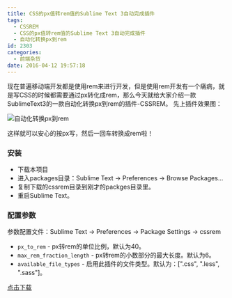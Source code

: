 ```yaml
---
title: CSS的px值转rem值的Sublime Text 3自动完成插件
tags:
  - CSSREM
  - CSS的px值转rem值的Sublime Text 3自动完成插件
  - 自动化转换px到rem
id: 2303
categories:
  - 前端杂货
date: 2016-04-12 19:57:18
---
```


现在普遍移动端开发都是使用rem来进行开发，但是使用rem开发有一个痛病，就是写CSS的时候都需要通过px转化成rem，那么今天就给大家介绍一款SublimeText3的一款自动化转换px到rem的插件-CSSREM。
先上插件效果图：

![自动化转换px到rem](http://www.npm8.com/wp-content/uploads/2016/04/908250-20160412094317113-270866248.gif)

这样就可以安心的按px写，然后一回车转换成rem啦！

### 安装

*   下载本项目
*   进入packages目录：Sublime Text -> Preferences -> Browse Packages...
*   复制下载的cssrem目录到刚才的packges目录里。
*   重启Sublime Text。

### 配置参数

参数配置文件：Sublime Text -> Preferences -> Package Settings -> cssrem

*   `px_to_rem` - px转rem的单位比例，默认为40。
*   `max_rem_fraction_length` - px转rem的小数部分的最大长度。默认为6。
*   `available_file_types` - 启用此插件的文件类型。默认为：[".css", ".less", ".sass"]。

[点击下载](https://github.com/flashlizi/cssrem)

&nbsp;